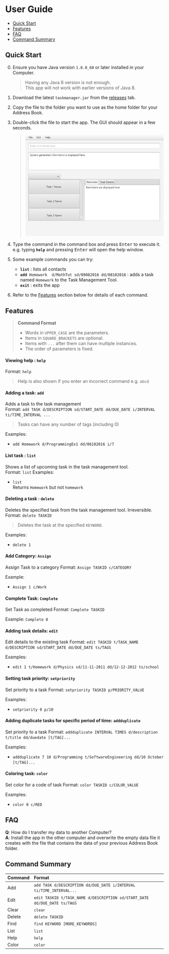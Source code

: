 # User Guide

* [Quick Start](#quick-start)
* [Features](#features)
* [FAQ](#faq)
* [Command Summary](#command-summary)

## Quick Start

0. Ensure you have Java version `1.8.0_60` or later installed in your Computer.<br>
   > Having any Java 8 version is not enough. <br>
   This app will not work with earlier versions of Java 8.
   
1. Download the latest `taskmanager.jar` from the [releases](../../../releases) tab.
2. Copy the file to the folder you want to use as the home folder for your Address Book.
3. Double-click the file to start the app. The GUI should appear in a few seconds. 
   > <img src="images/UIProject.png" width="600">

4. Type the command in the command box and press <kbd>Enter</kbd> to execute it. <br>
   e.g. typing **`help`** and pressing <kbd>Enter</kbd> will open the help window. 
5. Some example commands you can try:
   * **`list`** : lists all contacts
   * **`add`**` Homework  d/MathTut sd/09082016 dd/08102016` : 
     adds a task named `Homework` to the Task Management Tool.
   * **`exit`** : exits the app
6. Refer to the [Features](#features) section below for details of each command.<br>


## Features

> **Command Format**
> * Words in `UPPER_CASE` are the parameters.
> * Items in `SQUARE_BRACKETS` are optional.
> * Items with `...` after them can have multiple instances.
> * The order of parameters is fixed.

#### Viewing help : `help`
Format: `help`

> Help is also shown if you enter an incorrect command e.g. `abcd`
 
#### Adding a task: `add`
Adds a task to the task management<br>
Format: `add TASK d/DESCRIPTION sd/START_DATE dd/DUE_DATE i/INTERVAL ti/TIME_INTERVAL ...` 

> Tasks can have any number of tags (including 0)

Examples: 
* `add Homework d/ProgrammingEx1 dd/06102016 i/7`

#### List task : `list`
Shows a list of upcoming task in the task management tool.<br>
Format: `list`
Examples: 
* `list`<br>
  Returns `Homework` but not `homework`


#### Deleting a task : `delete`
Deletes the specified task from the task management tool. Irreversible.<br>
Format: `delete TASKID`

> Deletes the task at the specified `KEYWORD`. 
  

Examples: 
* `delete 1`<br> 


#### Add Category: `Assign`
Assign Task to a category
Format: `Assign TASKID c/CATEGORY`

Example:
* `Assign 1 c/Work`

#### Complete Task: `Complete`
Set Task as completed
Format: `Complete TASKID`

Example: `Complete 0`
 

#### Adding task details: `edit`
Edit details to the existing task 
Format: `edit TASKID t/TASK_NAME d/DESCRIPTION sd/START_DATE dd/DUE_DATE ts/TAGS`

Examples: 
* `edit 1 t/Homework d/Physics sd/11-11-2011 dd/12-12-2012 ts/school`

#### Setting task priority: `setpriority`
Set priority to a task
Format: `setpriority TASKID p/PRIORITY_VALUE` 

Examples: 
* `setpriority 0 p/10` 

#### Adding duplicate tasks for specific period of time: `addduplicate`
Set priority to a task
Format: `addduplicate INTERVAL TIMES d/description t/title dd/duedate [t/TAG]...` 

Examples: 
* `addduplicate 7 10 d/Programming t/SoftwareEngineering dd/10 October [t/TAG]...` 

#### Coloring task: `color`
Set color for a code of task
Format: `color TASKID c/COLOR_VALUE` 

Examples: 
* `color 0 c/RED` 



## FAQ

**Q**: How do I transfer my data to another Computer?<br>
**A**: Install the app in the other computer and overwrite the empty data file it creates with 
       the file that contains the data of your previous Address Book folder.
       
## Command Summary

Command | Format  
-------- | :-------- 
Add | `add TASK d/DESCRIPTION dd/DUE_DATE i/INTERVAL ti/TIME_INTERVAL...`
Edit | `edit TASKID t/TASK_NAME d/DESCRIPTION sd/START_DATE dd/DUE_DATE ts/TAGS`
Clear | `clear`
Delete | `delete TASKID`
Find | `find KEYWORD [MORE_KEYWORDS]`
List | `list`
Help | `help`
Color | `color`
